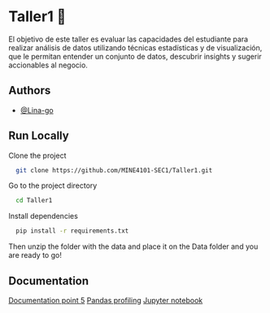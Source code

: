# Taller1 :bookmark_tabs:
El objetivo de este taller es evaluar las capacidades del estudiante para realizar análisis de datos utilizando técnicas estadísticas y de visualización, que le permitan entender un conjunto de datos, descubrir insights y sugerir accionables al negocio.


## Authors

- [@Lina-go](https://github.com/Lina-go)

## Run Locally

Clone the project

```bash
  git clone https://github.com/MINE4101-SEC1/Taller1.git
```

Go to the project directory

```bash
  cd Taller1
```

Install dependencies

```bash
  pip install -r requirements.txt
```

Then unzip the folder with the data and place it on the Data folder and you are ready to go!


## Documentation

[Documentation point 5](https://github.com/MINE4101-SEC1/Taller1/blob/main/Docs/Documento_Inversiones%20inmobiliarias%20para%20alquiler%20vacacional.pdf)
[Pandas profiling](https://github.com/MINE4101-SEC1/Taller1/blob/main/Docs/profiling.html)
[Jupyter notebook](https://github.com/MINE4101-SEC1/Taller1/blob/main/taller1.ipynb)


